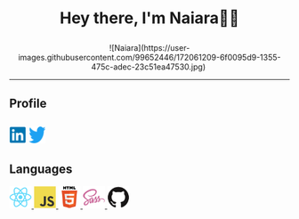  # <p align="center" > Hey there, I'm Naiara👩‍💻 </p>

<p align= "center">![Naiara](https://user-images.githubusercontent.com/99652446/172061209-6f0095d9-1355-475c-adec-23c51ea47530.jpg)

<img align= "center" src="" >
</p>


---------------------
**Profile**
---------------------
<a href="https://www.linkedin.com/in/naiara-saratxaga-17abb030/" target="_blank" rel="noreferrer"> <img src="https://raw.githubusercontent.com/devicons/devicon/master/icons/linkedin/linkedin-original.svg" alt="Linkedin" width="30" height="30"/></a> 
<a href="https://twitter.com/naiarasaratxaga" target="_blank" rel="noreferrer"><img src="https://raw.githubusercontent.com/devicons/devicon/master/icons/twitter/twitter-original.svg" alt="twitter" width="30" height="30"/></a>
---------------------
## Languages 
<a href="https://reactjs.org/" target="_blank" rel="noreferrer"><img src="https://raw.githubusercontent.com/devicons/devicon/master/icons/react/react-original.svg" alt="react" width="40" height="40"/> </a> 
<a href="https://developer.mozilla.org/en-US/docs/Web/JavaScript" target="_blank" rel="noreferrer"><img src="https://raw.githubusercontent.com/devicons/devicon/master/icons/javascript/javascript-original.svg" alt="javascript" width="40" height="40"/> 
<a href="https://www.w3.org/html/" target="_blank" rel="noreferrer"><img src="https://raw.githubusercontent.com/devicons/devicon/master/icons/html5/html5-original-wordmark.svg" alt="html5" width="40" height="40"/> <a href="https://sass-lang.com" target="_blank" rel="noreferrer"><img src="https://raw.githubusercontent.com/devicons/devicon/master/icons/sass/sass-original.svg" alt="sass" width="40" height="40"/> <a href="https://github.com/" target="_blank" rel="noreferrer"> <img src="https://raw.githubusercontent.com/devicons/devicon/master/icons/github/github-original.svg" alt=“github” width="40" height="40"/> </a> 


